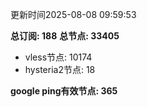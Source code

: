 更新时间2025-08-08 09:59:53

**总订阅: 188**
**总节点: 33405**
- vless节点: 10174
- hysteria2节点: 18

**google ping有效节点: 365**
